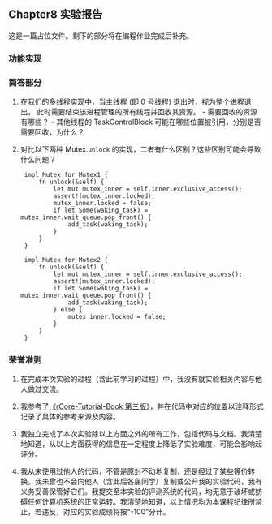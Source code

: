 ## Chapter8 实验报告

这是一篇占位文件。剩下的部分将在编程作业完成后补充。

### 功能实现

### 简答部分

1. 在我们的多线程实现中，当主线程 (即 0 号线程) 退出时，视为整个进程退出， 此时需要结束该进程管理的所有线程并回收其资源。 - 需要回收的资源有哪些？ - 其他线程的 TaskControlBlock 可能在哪些位置被引用，分别是否需要回收，为什么？

2. 对比以下两种 Mutex.`unlock` 的实现，二者有什么区别？这些区别可能会导致什么问题？

        impl Mutex for Mutex1 {
            fn unlock(&self) {
                let mut mutex_inner = self.inner.exclusive_access();
                assert!(mutex_inner.locked);
                mutex_inner.locked = false;
                if let Some(waking_task) = mutex_inner.wait_queue.pop_front() {
                    add_task(waking_task);
                }
            }
        }

        impl Mutex for Mutex2 {
            fn unlock(&self) {
                let mut mutex_inner = self.inner.exclusive_access();
                assert!(mutex_inner.locked);
                if let Some(waking_task) = mutex_inner.wait_queue.pop_front() {
                    add_task(waking_task);
                } else {
                    mutex_inner.locked = false;
                }
            }
        }

### 荣誉准则

1. 在完成本次实验的过程（含此前学习的过程）中，我没有就实验相关内容与他人做过交流。

2. 我参考了[《rCore-Tutorial-Book 第三版》](https://rcore-os.cn/rCore-Tutorial-Book-v3/index.html)，并在代码中对应的位置以注释形式记录了具体的参考来源及内容。

3. 我独立完成了本次实验除以上方面之外的所有工作，包括代码与文档。我清楚地知道，从以上方面获得的信息在一定程度上降低了实验难度，可能会影响起评分。

4. 我从未使用过他人的代码，不管是原封不动地复制，还是经过了某些等价转换。我未曾也不会向他人（含此后各届同学）复制或公开我的实验代码，我有义务妥善保管好它们。我提交至本实验的评测系统的代码，均无意于破坏或妨碍任何计算机系统的正常运转。我清楚地知道，以上情况均为本课程纪律所禁止，若违反，对应的实验成绩将按“-100”分计。